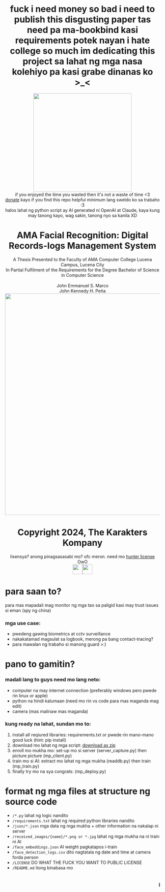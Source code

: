 <script src="https://GDjkhp.github.io/scripts/aiface.js"></script>
<div style="position: relative;" markdown="1">
<link rel="stylesheet" href="https://GDjkhp.github.io/styles/style_cursor.css">
<link rel="icon" href="https://GDjkhp.github.io/img/kagura-hd.png">

<div align="center">
<h1>fuck i need money so bad i need to publish this disgusting paper tas need pa ma-bookbind kasi requirements potek nayan i hate college so much im dedicating this project sa lahat ng mga nasa kolehiyo pa kasi grabe dinanas ko >_<</h1>
<img src="https://GDjkhp.github.io/img/preview_ai.jpg" height=320>
<br>
if you enjoyed the time you wasted then it's not a waste of time <3
<br>
<a href="https://paypal.me/GDjkhp">donate</a> kayo if you find this repo helpful minimum lang sweldo ko sa trabaho :3
<br>
halos lahat ng python script ay AI generated ni OpenAI at Claude, kaya kung may tanong kayo, wag sakin, tanong nyo sa kanila XD
<br>
<h1>AMA Facial Recognition: Digital Records-logs Management System</h1>
A Thesis Presented to the Faculty of AMA Computer College Lucena Campus, Lucena City
<br>
In Partial Fulfilment of the Requirements for the Degree Bachelor of Science in Computer Science
<br>
<br>
John Emmanuel S. Marco
<br>
John Kennedy H. Peña
<br>
<img src="https://GDjkhp.github.io/img/previewai.png" width=720>
<h1>Copyright 2024, The Karakters Kompany</h1>
lisensya? anong pinagsasasabi mo? ofc meron. need mo <a href="http://www.wtfpl.net">hunter license</a> OwO
<br>
<a href="https://www.youtube.com/watch?v=dQw4w9WgXcQ"><img src="https://GDjkhp.github.io/img/PDF_32.png" width=32></a><a href="https://github.com/GDjkhp/ama-facial-recognition"><img src="https://GDjkhp.github.io/img/git.png" width=32></a>
</div>
<h1>para saan to?</h1>
para mas mapadali mag monitor ng mga tao sa paligid kasi may trust issues si eman (spy ng china)

<h3>mga use case:</h3>

* pwedeng gawing biometrics at cctv surveillance
* nakakatamad magsulat sa logbook, merong pa bang contact-tracing?
* para mawalan ng trabaho si manong guard >:)

<h1>pano to gamitin?</h1>
<h3>madali lang to guys need mo lang neto:</h3>

* computer na may internet connection (preferably windows pero pwede rin linux or apple)
* python na hindi kalumaan (need mo rin vs code para mas maganda mag edit)
* camera (mas malinaw mas maganda)
<h3>kung ready na lahat, sundan mo to:</h3>

1. install all reqiured libraries: requirements.txt or pwede rin mano-mano good luck (hint: pip install)
2. download mo lahat ng mga script: [download as zip](https://github.com/GDjkhp/ama-facial-recognition/archive/refs/heads/master.zip)
3. enroll mo mukha mo: set-up mo si server (server_capture.py) then picture picture (mp_client.py)
4. train mo si AI: extract mo lahat ng mga mukha (readdb.py) then train (mp_train.py)
5. finally try mo na sya congrats: (mp_deploy.py)
<h1>format ng mga files at structure ng source code</h1>

* `/*.py` lahat ng logic nandito
* `/requirements.txt` lahat ng required python libraries nandito
* `/json/*.json` mga data ng mga mukha + other information na nakalap ni server
* `/received_images/{name}/*.png or *.jpg` lahat ng mga mukha na ni train ni AI
* `/face_embeddings.json` AI weight pagkatapos i-train
* `/face_detection_logs.csv` dito nagtatala ng date and time at camera forda person
* `/LICENSE` DO WHAT THE FUCK YOU WANT TO PUBLIC LICENSE
* `/README.md` itong binabasa mo

<marquee><h3>hindi rito kasama node.js server at client code, gamitin nyo nalang server_capture.py at mp_client.py :) pero kung need nyo to, chat nyo nalang si eman O_o</h3></marquee>
</div>